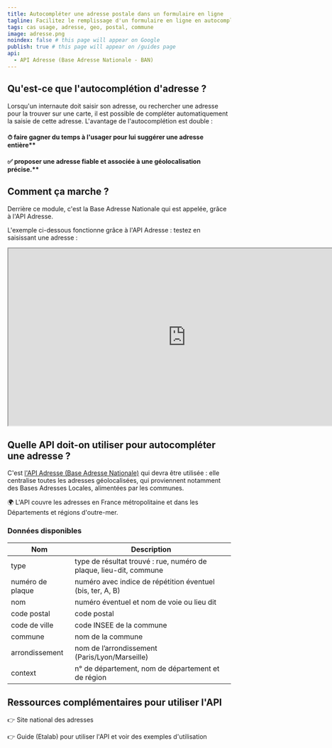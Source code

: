 ```yaml
---
title: Autocompléter une adresse postale dans un formulaire en ligne
tagline: Facilitez le remplissage d'un formulaire en ligne en autocomplétant l'adresse saisie grâce à l'API Adresse
tags: cas usage, adresse, geo, postal, commune
image: adresse.png
noindex: false # this page will appear on Google
publish: true # this page will appear on /guides page
api:
  - API Adresse (Base Adresse Nationale - BAN)
---
```


## Qu'est-ce que l'autocomplétion d'adresse ?

Lorsqu'un internaute doit saisir son adresse, ou rechercher une adresse pour la trouver sur une carte, il est possible de compléter automatiquement la saisie de cette adresse.
L'avantage de l'autocomplétion est double :

#### ⏱ faire gagner du temps à l'usager pour lui suggérer une adresse entière**

#### ✅ proposer une adresse fiable et associée à une géolocalisation précise.**

## Comment ça marche ?

Derrière ce module, c'est la Base Adresse Nationale qui est appelée, grâce à l'API Adresse.

L'exemple ci-dessous fonctionne grâce à l'API Adresse : testez en saisissant une adresse :

<iframe id="inlineFrameExample"
    title="Inline Frame Example"
    width="800"
    height="400"
    src="https://adresse.data.gouv.fr/base-adresse-nationale#5.25/46.833/3.666">
</iframe>

## Quelle API doit-on utiliser pour autocompléter une adresse ?

C'est [l'API Adresse (Base Adresse Nationale)](/les-api/base-adresse-nationale) qui devra être utilisée : elle centralise toutes les adresses géolocalisées, qui proviennent notamment des Bases Adresses Locales, alimentées par les communes.

🌍 L'API couvre les adresses en France métropolitaine et dans les Départements et régions d'outre-mer.

### Données disponibles

| Nom              | Description                                                        |
| ---------------- | ------------------------------------------------------------------ |
| type             | type de résultat trouvé : rue, numéro de plaque, lieu-dit, commune |
| numéro de plaque | numéro avec indice de répétition éventuel (bis, ter, A, B)         |
| nom              | numéro éventuel et nom de voie ou lieu dit                         |
| code postal      | code postal                                                        |
| code de ville    | code INSEE de la commune                                           |
| commune          | nom de la commune                                                  |
| arrondissement   | nom de l’arrondissement (Paris/Lyon/Marseille)                     |
| context          | n° de département, nom de département et de région                 |

## Ressources complémentaires pour utiliser l'API

👉 <External href='https://adresse.data.gouv.fr'>Site national des adresses</External>

👉 <External href='https://guides.etalab.gouv.fr/apis-geo/1-api-adresse.html#les-donnees-d-adresses'>Guide (Etalab) pour utiliser l'API et voir des exemples d'utilisation</External>
